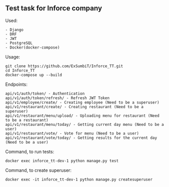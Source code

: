 ## Test task for Inforce company

Used:

```
- Django
- DRF
- JWT
- PostgreSQL
- Docker(docker-compose)
```

Usage:

```
git clone https://github.com/ExSumbiT/Inforce_TT.git
cd Inforce_TT
docker-compose up --build
```

Endpoints:
```
api/v1/auth/token/ - Authentication
api/v1/auth/token/refresh/ - Refresh JWT Token
api/v1/employee/create/ - Creating employee (Need to be a superuser)
api/v1/restaurant/create/ - Creating restaurant (Need to be a superuser)
api/v1/restaurant/menu/upload/ - Uploading menu for restaurant (Need to be a restaurant)
api/v1/restaurant/menu/today/ - Getting current day menu (Need to be a user)
api/v1/restaurant/vote/ - Vote for menu (Need to be a user)
api/v1/restaurant/vote/today/ - Getting results for the current day (Need to be a user)
```

Command, to run tests:
```
docker exec inforce_tt-dev-1 python manage.py test
```

Command, to create superuser:
```
docker exec -it inforce_tt-dev-1 python manage.py createsuperuser
```